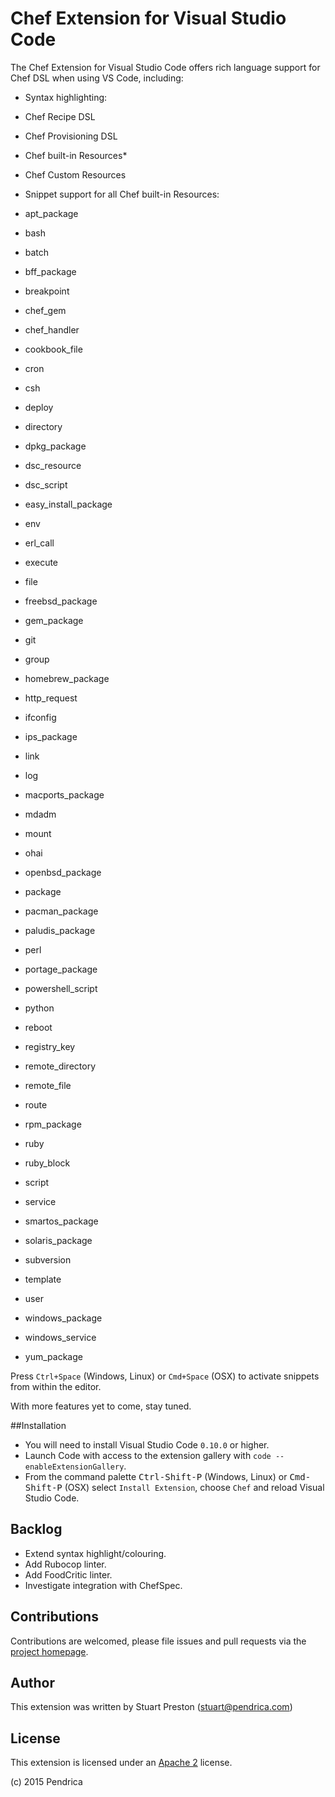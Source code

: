 # Chef Extension for Visual Studio Code

The Chef Extension for Visual Studio Code offers rich language support for Chef DSL when using VS Code, including:

* Syntax highlighting:

 * Chef Recipe DSL
 * Chef Provisioning DSL
 * Chef built-in Resources*
 * Chef Custom Resources
* Snippet support for all Chef built-in Resources:

 * apt_package
 * bash
 * batch
 * bff_package
 * breakpoint
 * chef_gem
 * chef_handler
 * cookbook_file
 * cron
 * csh
 * deploy
 * directory
 * dpkg_package
 * dsc_resource
 * dsc_script
 * easy_install_package
 * env
 * erl_call
 * execute
 * file
 * freebsd_package
 * gem_package
 * git
 * group
 * homebrew_package
 * http_request
 * ifconfig
 * ips_package
 * link
 * log
 * macports_package
 * mdadm
 * mount
 * ohai
 * openbsd_package
 * package
 * pacman_package
 * paludis_package
 * perl
 * portage_package
 * powershell_script
 * python
 * reboot
 * registry_key
 * remote_directory
 * remote_file
 * route
 * rpm_package
 * ruby
 * ruby_block
 * script
 * service
 * smartos_package
 * solaris_package
 * subversion
 * template
 * user
 * windows_package
 * windows_service
 * yum_package

 Press ```Ctrl+Space``` (Windows, Linux) or ```Cmd+Space``` (OSX) to activate snippets from within the editor.

 With more features yet to come, stay tuned.

##Installation

 * You will need to install Visual Studio Code `0.10.0` or higher.
 * Launch Code with access to the extension gallery with `code --enableExtensionGallery`.
 * From the command palette <kbd>Ctrl-Shift-P</kbd> (Windows, Linux) or <kbd>Cmd-Shift-P</kbd> (OSX) select `Install Extension`, choose `Chef` and reload Visual Studio Code.  

## Backlog

 * Extend syntax highlight/colouring.
 * Add Rubocop linter.
 * Add FoodCritic linter.
 * Investigate integration with ChefSpec.

## Contributions

Contributions are welcomed, please file issues and pull requests via the [project homepage](https://github.com/pendrica/vscode-chef).

## Author

This extension was written by Stuart Preston (stuart@pendrica.com)

## License
This extension is licensed under an [Apache 2](LICENSE.md) license.

(c) 2015 Pendrica
